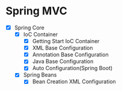 # Spring MVC
- [x] Spring Core
    - [x] IoC Container
        - [x] Getting Start IoC Container
        - [x] XML Base Configuration
        - [x] Annotation Base Configuration
        - [x] Java Base Configuration
        - [x] Auto Configuration(Spring Boot)
    - [x] Spring Beans
        -[x] Bean Creation XML Configuration
